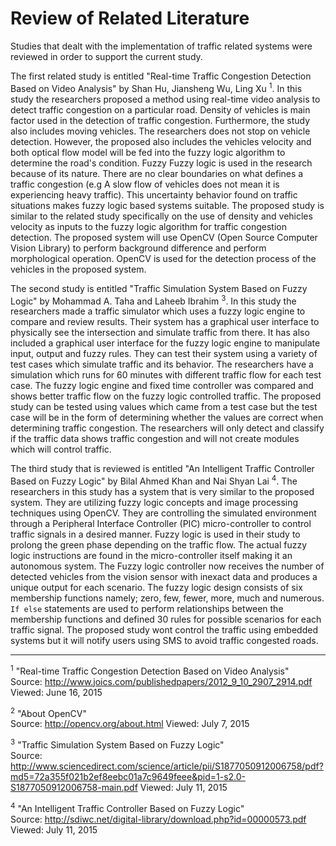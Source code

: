 # Review of Related Literature

Studies that dealt with the implementation of traffic related systems
were reviewed in order to support the current study.

The first related study is entitled "Real-time Traffic Congestion Detection Based on Video Analysis"
by Shan Hu, Jiansheng Wu, Ling Xu <sup>1</sup>. In this study the researchers proposed a method using real-time
video analysis to detect traffic congestion on a particular road. Density of vehicles is main
factor used in the detection of traffic congestion. Furthermore, the study also includes moving vehicles.
The researchers does not stop on vehicle detection. However, the proposed also includes the vehicles velocity
and both optical flow model will be fed into the fuzzy logic algorithm to determine the road's condition. Fuzzy
Fuzzy logic is used in the research because of its nature. There are no clear boundaries
on what defines a traffic congestion (e.g A slow flow of vehicles does not mean it is experiencing heavy traffic).
This uncertainty behavior found on traffic situations makes fuzzy logic based systems suitable.
The proposed study is similar to the related study specifically on the use of density and vehicles velocity as
inputs to the fuzzy logic algorithm for traffic congestion detection.
The proposed system will use OpenCV (Open Source Computer Vision Library) 
to perform background difference and perform morphological operation.
OpenCV is used for the detection process of the vehicles in the proposed system.

The second study is entitled "Traffic Simulation System Based on Fuzzy Logic" by Mohammad A. Taha and Laheeb Ibrahim <sup>3</sup>.
In this study the researchers made a traffic simulator which uses a fuzzy logic engine to compare and review results.
Their system has a graphical user interface to physically see the intersection and simulate traffic from there. It
has also included a graphical user interface for the fuzzy logic engine to manipulate input, output and fuzzy rules. They
can test their system using a variety of test cases which simulate traffic and its behavior. The researchers have a 
simulation which runs for 60 minutes with different traffic flow for each test case. The fuzzy logic engine and fixed
time controller was compared and shows better traffic flow on the fuzzy logic controlled traffic. The proposed study
can be tested using values which came from a test case but the test case will be in the form of determining whether
the values are correct when determining traffic congestion. The researchers will only detect and classify if the traffic
data shows traffic congestion and will not create modules which will control traffic.

The third study that is reviewed is entitled "An Intelligent Traffic Controller Based on Fuzzy Logic" by Bilal Ahmed Khan and
Nai Shyan Lai <sup>4</sup>. The researchers in this study has a system that is very similar to the proposed system.
They are utilizing fuzzy logic concepts and image processing techniques using OpenCV. They are 
controlling the simulated environment through a Peripheral Interface Controller (PIC) micro-controller to control traffic signals
in a desired manner. Fuzzy logic is used in their study to prolong the green phase depending on the traffic flow. The actual
fuzzy logic instructions are found in the micro-controller itself making it an autonomous system. The Fuzzy logic controller
now receives the number of detected vehicles from the vision sensor with inexact data and produces a unique output for each
scenario. The fuzzy logic design consists of six membership functions namely; zero, few, fewer, more, much and numerous.
`If else` statements are used to perform relationships between the membership functions and defined 30 rules for
possible scenarios for each traffic signal. The proposed study wont control the traffic using embedded systems but it will
notify users using SMS to avoid traffic congested roads.

---

<sup>1</sup> "Real-time Traffic Congestion Detection Based on Video Analysis"  
Source: http://www.joics.com/publishedpapers/2012_9_10_2907_2914.pdf Viewed: June 16, 2015

<sup>2</sup> "About OpenCV"  
Source: http://opencv.org/about.html Viewed: July 7, 2015

<sup>3</sup> "Traffic Simulation System Based on Fuzzy Logic"  
Source: http://www.sciencedirect.com/science/article/pii/S1877050912006758/pdf?md5=72a355f021b2ef8eebc01a7c9649feee&pid=1-s2.0-S1877050912006758-main.pdf Viewed: July 11, 2015  

<sup>4</sup> "An Intelligent Traffic Controller Based on Fuzzy Logic"  
Source: http://sdiwc.net/digital-library/download.php?id=00000573.pdf  Viewed: July 11, 2015  

